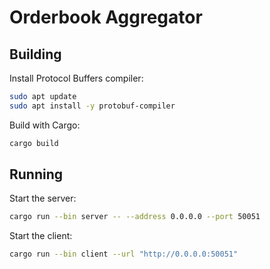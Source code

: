 # Orderbook Aggregator

## Building

Install Protocol Buffers compiler:

```bash
sudo apt update
sudo apt install -y protobuf-compiler
```

Build with Cargo:

```bash
cargo build
```

## Running

Start the server:

```bash
cargo run --bin server -- --address 0.0.0.0 --port 50051
```

Start the client:

```bash
cargo run --bin client --url "http://0.0.0.0:50051"
```
